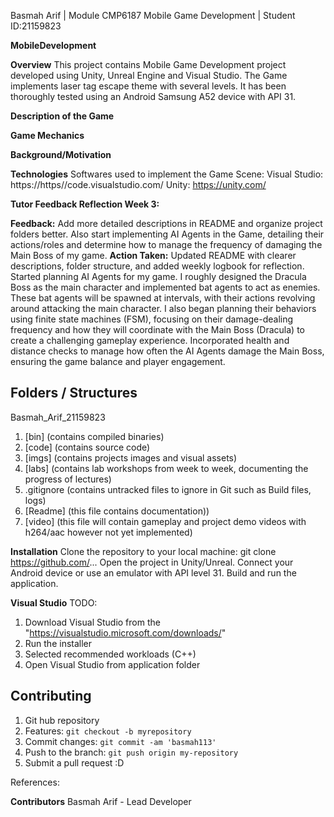 Basmah Arif | Module CMP6187 Mobile Game Development | Student ID:21159823

**MobileDevelopment**

**Overview**
This project contains Mobile Game Development project developed using Unity, Unreal Engine and Visual Studio. The Game implements laser tag escape theme with several levels. It has been thoroughly tested using an Android Samsung A52 device with API 31.

**Description of the Game**

**Game Mechanics**

**Background/Motivation**

**Technologies**
Softwares used to implement the Game Scene:
Visual Studio: https://https//code.visualstudio.com/
Unity: https://unity.com/


**Tutor Feedback Reflection Week 3:**

**Feedback:** Add more detailed descriptions in README and organize project folders better. Also start implementing AI Agents in the Game, detailing their actions/roles and determine how to manage the frequency of damaging the Main Boss of my game.
**Action Taken:** Updated README with clearer descriptions, folder structure, and added weekly logbook for reflection. Started planning AI Agents for my game. I roughly designed the Dracula Boss as the main character and implemented bat agents to act as enemies. These bat agents will be spawned at intervals, with their actions revolving around attacking the main character. I also began planning their behaviors using finite state machines (FSM), focusing on their damage-dealing frequency and how they will coordinate with the Main Boss (Dracula) to create a challenging gameplay experience. Incorporated health and distance checks to manage how often the AI Agents damage the Main Boss, ensuring the game balance and player engagement.


## Folders / Structures
Basmah_Arif_21159823
1. [bin] (contains compiled binaries)
2. [code] (contains source code)
3. [imgs] (contains projects images and visual assets)
4. [labs] (contains lab workshops from week to week, documenting the progress of lectures)
5. .gitignore (contains untracked files to ignore in Git such as Build files, logs)
6. [Readme] (this file contains documentation))
7. [video] (this file will contain gameplay and project demo videos with h264/aac however not yet implemented)


**Installation**
Clone the repository to your local machine:
git clone https://github.com/...
Open the project in Unity/Unreal.
Connect your Android device or use an emulator with API level 31.
Build and run the application.



**Visual Studio**
TODO: 
1) Download Visual Studio from the "https://visualstudio.microsoft.com/downloads/"
2) Run the installer 
3) Selected recommended workloads (C++)
4) Open Visual Studio from application folder




## Contributing
1. Git hub repository
2. Features: `git checkout -b myrepository`
3. Commit changes: `git commit -am 'basmah113'`
4. Push to the branch: `git push origin my-repository`
5. Submit a pull request :D


References: 


**Contributors**
Basmah Arif - Lead Developer
